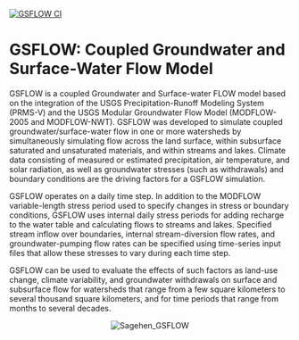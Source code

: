 [![GSFLOW CI](https://github.com/rniswon/gsflow_v2/actions/workflows/ci.yml/badge.svg)](https://github.com/rniswon/gsflow_v2/actions/workflows/ci.yml)

# GSFLOW: Coupled Groundwater and Surface-Water Flow Model

GSFLOW is a coupled Groundwater and Surface-water FLOW model based on the 
integration of the USGS Precipitation-Runoff Modeling System (PRMS-V) and the 
USGS Modular Groundwater Flow Model (MODFLOW-2005 and MODFLOW-NWT). GSFLOW was 
developed to simulate coupled groundwater/surface-water flow in one or more 
watersheds by simultaneously simulating flow across the land surface, within 
subsurface saturated and unsaturated materials, and within streams and lakes. 
Climate data consisting of measured or estimated precipitation, air 
temperature, and solar radiation, as well as groundwater stresses 
(such as withdrawals) and boundary conditions are the driving factors for a 
GSFLOW simulation.

GSFLOW operates on a daily time step. In addition to the MODFLOW 
variable-length stress period used to specify changes in stress or boundary 
conditions, GSFLOW uses internal daily stress periods for adding recharge to 
the water table and calculating flows to streams and lakes. Specified stream 
inflow over boundaries, internal stream-diversion flow rates, and 
groundwater-pumping flow rates can be specified using time-series input files 
that allow these stresses to vary during each time step. 

GSFLOW can be used to evaluate the effects of such factors as land-use change, 
climate variability, and groundwater withdrawals on surface and subsurface flow 
for watersheds that range from a few square kilometers to several thousand 
square kilometers, and for time periods that range from months to several 
decades.


<p align="center">
  <img src="https://prd-wret.s3.us-west-2.amazonaws.com/assets/palladium/production/s3fs-public/styles/full_width/public/thumbnails/image/gsflow.jpg" alt="Sagehen_GSFLOW"/>
</p>